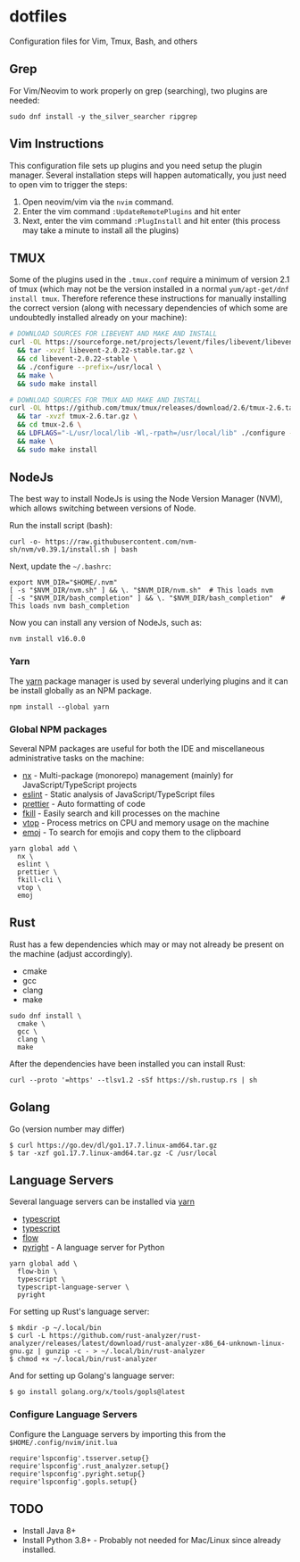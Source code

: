 # dotfiles

Configuration files for Vim, Tmux, Bash, and others

## Grep

For Vim/Neovim to work properly on grep (searching), two plugins are needed:

```
sudo dnf install -y the_silver_searcher ripgrep
```
 
## Vim Instructions

This configuration file sets up plugins and you need setup the plugin manager. Several installation steps will happen automatically, you just need to open vim to trigger the steps:

1. Open neovim/vim via the `nvim` command.
2. Enter the vim command `:UpdateRemotePlugins` and hit enter
3. Next, enter the vim command `:PlugInstall` and hit enter (this process may take a minute to install all the plugins)

## TMUX

Some of the plugins used in the `.tmux.conf` require a minimum of version 2.1 of tmux (which may not be the version installed in a normal `yum/apt-get/dnf install tmux`. Therefore reference these instructions for manually installing the correct version (along with necessary dependencies of which some are undoubtedly installed already on your machine):

```bash
# DOWNLOAD SOURCES FOR LIBEVENT AND MAKE AND INSTALL
curl -OL https://sourceforge.net/projects/levent/files/libevent/libevent-2.0/libevent-2.0.22-stable.tar.gz \
  && tar -xvzf libevent-2.0.22-stable.tar.gz \
  && cd libevent-2.0.22-stable \
  && ./configure --prefix=/usr/local \
  && make \
  && sudo make install

# DOWNLOAD SOURCES FOR TMUX AND MAKE AND INSTALL
curl -OL https://github.com/tmux/tmux/releases/download/2.6/tmux-2.6.tar.gz \
  && tar -xvzf tmux-2.6.tar.gz \
  && cd tmux-2.6 \
  && LDFLAGS="-L/usr/local/lib -Wl,-rpath=/usr/local/lib" ./configure --prefix=/usr/local \
  && make \
  && sudo make install
```

## NodeJs

The best way to install NodeJs is using the Node Version Manager (NVM), which allows switching between versions of Node.

Run the install script (bash):

```
curl -o- https://raw.githubusercontent.com/nvm-sh/nvm/v0.39.1/install.sh | bash
```

Next, update the `~/.bashrc`:

```
export NVM_DIR="$HOME/.nvm"
[ -s "$NVM_DIR/nvm.sh" ] && \. "$NVM_DIR/nvm.sh"  # This loads nvm
[ -s "$NVM_DIR/bash_completion" ] && \. "$NVM_DIR/bash_completion"  # This loads nvm bash_completion
```

Now you can install any version of NodeJs, such as:

```
nvm install v16.0.0
```

### Yarn

The [yarn](https://yarnpkg.com/getting-started/install) package manager is used by several underlying plugins and it can be install globally as an NPM package.

```
npm install --global yarn
```

### Global NPM packages

Several NPM packages are useful for both the IDE and miscellaneous administrative tasks on the machine:

* [nx](https://www.npmjs.com/package/nx) - Multi-package (monorepo) management (mainly) for JavaScript/TypeScript projects
* [eslint](https://www.npmjs.com/package/eslint) - Static analysis of JavaScript/TypeScript files
* [prettier](https://www.npmjs.com/package/prettier) - Auto formatting of code
* [fkill](https://www.npmjs.com/package/fkill-cli) - Easily search and kill processes on the machine
* [vtop](https://www.npmjs.com/package/vtop) - Process metrics on CPU and memory usage on the machine
* [emoj](https://www.npmjs.com/package/emoj) - To search for emojis and copy them to the clipboard

```
yarn global add \
  nx \
  eslint \
  prettier \
  fkill-cli \
  vtop \
  emoj
```

## Rust

Rust has a few dependencies which may or may not already be present on the machine (adjust accordingly).

- cmake
- gcc
- clang
- make

```
sudo dnf install \
  cmake \
  gcc \
  clang \
  make
```

After the dependencies have been installed you can install Rust:

```
curl --proto '=https' --tlsv1.2 -sSf https://sh.rustup.rs | sh
```

## Golang

Go (version number may differ)

```
$ curl https://go.dev/dl/go1.17.7.linux-amd64.tar.gz
$ tar -xzf go1.17.7.linux-amd64.tar.gz -C /usr/local
```

## Language Servers

Several language servers can be installed via [yarn](https://yarnpkg.com/getting-started/install)

* [typescript](https://www.npmjs.com/package/typescript)
* [typescript](https://www.npmjs.com/package/typescript-language-server)
* [flow](https://www.npmjs.com/package/flow-bin)
* [pyright](https://www.npmjs.com/package/pyrigh) - A language server for Python

```
yarn global add \
  flow-bin \
  typescript \
  typescript-language-server \
  pyright
```

For setting up Rust's language server:

```
$ mkdir -p ~/.local/bin
$ curl -L https://github.com/rust-analyzer/rust-analyzer/releases/latest/download/rust-analyzer-x86_64-unknown-linux-gnu.gz | gunzip -c - > ~/.local/bin/rust-analyzer
$ chmod +x ~/.local/bin/rust-analyzer
```

And for setting up Golang's language server:

```
$ go install golang.org/x/tools/gopls@latest
```

### Configure Language Servers

Configure the Language servers by importing this from the `$HOME/.config/nvim/init.lua`

```
require'lspconfig'.tsserver.setup{}
require'lspconfig'.rust_analyzer.setup{}
require'lspconfig'.pyright.setup{}
require'lspconfig'.gopls.setup{}
```

## TODO

* Install Java 8+
* Install Python 3.8+ - Probably not needed for Mac/Linux since already installed.
